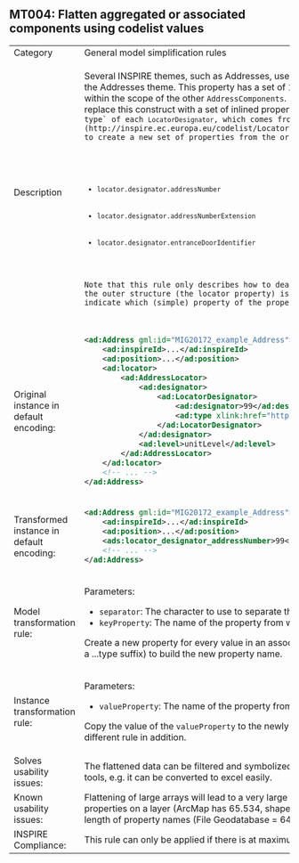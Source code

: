 ## MT004: Flatten aggregated or associated components using codelist values

<table>
<tr>
<td>Category</td>
<td>General model simplification rules</td>
</tr>
<tr>
<td>Description</td>
<td><p>Several INSPIRE themes, such as Addresses, use a soft type pattern to add a set of properties to a feature. An example for this is the <code>locator</code> in <code>Address</code> in the Addresses theme. This property has a set of 1..n <code>AddressLocators</code> that together provides a human readable designator or name of the actual address within the scope of the other <code>AddressComponents</code>. Inside the <code>AddressLocators</code>, there are 0..n <code>LocatorDesignator</code> objects. In a simplified model, we want to replace this construct with a set of inlined properties. The individual <code>LocatorDesignator</code> objects have a property that make them unique - the value of the <code>type` of each <code>LocatorDesignator</code>, which comes from the [Locator Designator Type codelist](http://inspire.ec.europa.eu/codelist/LocatorDesignatorTypeValue). We can thus use those codelist values (n.b. without the codelist namespace) to create a new set of properties from the original structures, like so:</p>
<ul>
    <li><code>locator.designator.addressNumber</code></li>
    <li><code>locator.designator.addressNumberExtension</code></li>
    <li><code>locator.designator.entranceDoorIdentifier</code></li>
</ul>
<p>Note that this rule only describes how to deal with components that have a type property or other identifying property. In the example above, the outer structure (the locator property) is also flattened. Furthermore, the instance transformation rule needs to receive a parameter to indicate which (simple) property of the property to use as a value (in the running example, that would be the <code>designator</code> property).</p>
</td>
</tr>
<tr>
<td>Original instance in default encoding:</td>
<td>

```xml
<ad:Address gml:id="MIG20172_example_Address">
	<ad:inspireId>...</ad:inspireId>
	<ad:position>...</ad:position>
	<ad:locator>
		<ad:AddressLocator>
			<ad:designator>
				<ad:LocatorDesignator>
					<ad:designator>99</ad:designator>
					<ad:type xlink:href="http://inspire.ec.europa.eu/codelist/LocatorDesignatorTypeValue/addressNumber">addressNumber</ad:type>
				</ad:LocatorDesignator>
			</ad:designator>
			<ad:level>unitLevel</ad:level>
		</ad:AddressLocator>
	</ad:locator>
	<!-- ... -->
</ad:Address>
```
   
</td>
</tr>
<tr>
<td>Transformed instance in default encoding:</td>
<td>

```xml
<ad:Address gml:id="MIG20172_example_Address">
	<ad:inspireId>...</ad:inspireId>
	<ad:position>...</ad:position>
	<ads:locator_designator_addressNumber>99</ad:locator_designator_addressNumber>
	<!-- ... -->
</ad:Address>
``` 

</td>
</tr>
<tr>
<td>Model transformation rule: </td>
<td>
    <p>Parameters:</p> 
    <ul>
        <li><code>separator</code>: The character to use to separate the original property name from the type name of the components.</li>
		<li><code>keyProperty</code>: The name of the property from whose allowed values (Enumeration or Codelist) to take the new property names.
    </ul>
    <p>Create a new property for every value in an associated code list, using the original property name, the separator, and the name of the element (i.e. without a ...type suffix) to build the new property name.</p>
</td>
</tr>
<tr>
<td>Instance transformation rule:</td>
<td><p>Parameters:</p> 
    <ul>
        <li><code>valueProperty</code>: The name of the property from which to take the value to be copied to the transformed instance.</li>
    </ul>
    <p>Copy the value of the <code>valueProperty</code> to the newly created property. If the <code>valueProperty</code> is still a complex property, it might have to be transformed using a different rule in addition.</p>
    </td>
</tr>
<tr>
<td>Solves usability issues:</td>
<td>The flattened data can be filtered and symbolized easily in desktop GIS and web GIS software. The flattened data can be processed much easier by many tools, e.g. it can be converted to excel easily.</td>
</tr>
<tr>
<td>Known usability issues:</td>
<td>Flattening of large arrays will lead to a very large number of properties on the first level. Some software and formats can only work with a limited number of properties on a layer (ArcMap has 65.534, shapefile is limited to 250), so this can limit usability in extreme cases. Some software also has limits on the length of property names (File Geodatabase = 64 characters, Shapefile = 11 characters).</td>
</tr>
<tr>
<td>INSPIRE Compliance:</td>
<td>This rule can only be applied if there is at maximum one occurence of each codelist value for the type property in a set of properties.</td>
</tr>
</table>
